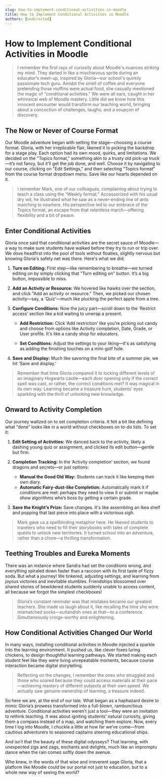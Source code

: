 ```yaml
---
slug: how-to-implement-conditional-activities-in-moodle
title: How to Implement Conditional Activities in Moodle
authors: [undirected]
---
```



# How to Implement Conditional Activities in Moodle

> I remember the first rays of curiosity about Moodle's nuances striking my mind. They darted in like a mischievous sprite during an educator's meet-up, inspired by Gloria—our school's quirkily passionate tech guru. Amidst the smell of coffee and everyone pretending those muffins were actual food, she casually mentioned the magic of "conditional activities." We were all ears, caught in her whimsical web of Moodle mastery. Little did we know how this innocent encounter would transform our teaching world, bringing about a concoction of challenges, laughs, and a soupçon of discovery.

## The Now or Never of Course Format

Our Moodle adventure began with setting the stage—choosing a course format. Gloria, with her irreplicable flair, likened it to picking the backdrop for a stage play. Each option had its own mood, quirks, and limitations. We decided on the "Topics format," something akin to a trusty old pick-up truck—it’s not fancy, but it’ll get the job done, and well. Choose it by navigating to our course, clicking on "Edit Settings," and then selecting "Topics format" from the course format dropdown menu. Save like our hearts depended on it.

> I remember Mark, one of our colleagues, complaining about trying to teach a class using the “Weekly format.” Accessorized with his usual dry wit, he illustrated what he saw as a never-ending line of ants marching to nowhere. His perspective led to our embrace of the Topics format, an escape from that relentless march—offering flexibility and a bit of peace.

## Enter Conditional Activities

Gloria once said that conditional activities are the secret sauce of Moodle—a way to make sure students have walked before they try to run or trip over. We dove headfirst into the pool of tools without floaties, slightly nervous but knowing Gloria's safety net was there. Here's what we did:

1. **Turn on Editing:** First step—like remembering to breathe—we turned editing on by simply clicking that "Turn editing on" button. It’s a big button, impossible to miss.

2. **Add an Activity or Resource:** We hovered like hawks over the section, and click "Add an activity or resource." Then, we picked our chosen activity—say, a 'Quiz'—much like plucking the perfect apple from a tree.

3. **Configure Conditions:** Now the juicy part—scroll down to the ‘Restrict access’ section like a kid waiting to unwrap a present.

    - **Add Restriction:** Click ‘Add restriction’ like you’re picking out candy and choose from options like Activity completion, Date, Grade, or User profile. It's like a candy shop for educators.
    
    - **Set Conditions:** Adjust the settings to your liking—it's as satisfying as adding the finishing touches on a mini-golf hole.

4. **Save and Display:** Much like savoring the final bite of a summer pie, we hit ‘Save and display.’

> Remember that time Gloria compared it to locking different levels of an imaginary Hogwarts castle—each door opening only if the correct spell was cast, or rather, the correct conditions met? It was magical in its own way. Learning became a treasure hunt, students’ eyes sparkling with the thrill of unlocking new knowledge.

## Onward to Activity Completion

Our journey waltzed on to set completion criteria. It felt a bit like defining what “done” looks like in a world without checkboxes on to-do lists. To set it:

1. **Edit Setting of Activities:** We danced back to the activity, likely a dashing young quiz or assignment, and clicked its edit button—gentle but firm.

2. **Completion Tracking:** In the ‘Activity completion’ section, we found dragons and secrets—or just options:
    - **Manual the Good Old Way:** Students can track it like keeping their own diary.
    - **Automatic Fairy-dust-like Completion:** Automatically mark it if conditions are met: perhaps they need to view it or submit or maybe show algorithms who’s boss by getting a certain grade.

3. **Save the Knight’s Prize:** Save changes. It's like assembling an Ikea shelf and popping that last piece into place with a victorious sigh.

> Mark gave us a spellbinding metaphor here. He likened students to travelers who need to fill their storybooks with tales of complete quests to unlock new territories. It turned school into an adventure, rather than a chore—a thrilling transformation.

## Teething Troubles and Eureka Moments

There was an instance where Sandra had set the conditions wrong, and everything spiraled down faster than a raccoon with its first taste of fizzy soda. But what a journey! We tinkered, adjusting settings, and learning from joyous victories and inevitable stumbles. Friendships blossomed over shared stories of bewildered students suddenly unable to access content, all because we forgot the simplest checkboxes!

> Gloria’s constant reminder was that mistakes became our greatest teachers. She made us laugh about it, like recalling the time she wore mismatched socks—outlandish ones at that—to a conference. Simultaneously cringe-worthy and enlightening.

## How Conditional Activities Changed Our World

In many ways, installing conditional activities in Moodle injected a sparkle into the learning environment. It pushed us, like clever foxes luring chickens, to design thoughtful learning pathways. We started making each student feel like they were living unrepeatable moments, because course interaction became digital storytelling.

> Reflecting on the changes, I remember the ones who struggled and those who soared because they could access materials at their pace—achieving mastery of different subjects at their own speed. We actually saw genuine ownership of learning, a treasure indeed.

So here we are, at the end of our tale. What began as a haphazard desire to mimic Gloria’s prowess transformed into a full-blown, rambunctious adventure. Conditional activities weren’t just a tool—they were an invitation to rethink teaching. It was about igniting students’ natural curiosity, giving them a compass instead of a map, and watching them explore. Now, every time I log into Moodle, I chuckle a little at how far we’ve come—from cautious adventurers to seasoned captains steering educational ships.

And isn’t that the beauty of these digital odysseys? That learning, with unexpected zigs and zags, enchants and delights, much like an impromptu dance when the rain comes softly down the avenue.

Who knew, in the words of that wise and irreverent sage Gloria, that a platform like Moodle could be our portal not just to education, but to a whole new way of seeing the world?
